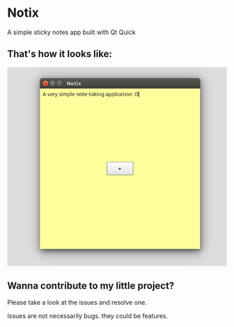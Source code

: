 # Notix
A simple sticky notes app built with Qt Quick

## That's how it looks like:
![Pretty Screenshot lol](screenshot.png)

## Wanna contribute to my little project?
Please take a look at the issues and resolve one.

Issues are not necessarily bugs. they could be features.
